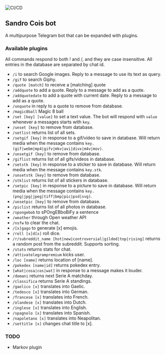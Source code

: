 ![CI/CD](https://github.com/TommasoAmici/sandro-cois-bot/workflows/CI/CD/badge.svg)

## Sandro Cois bot

A multipurpose Telegram bot that can be expanded with plugins.

### Available plugins

All commands respond to both ! and /, and they are case insensitive. All entries
in the database are separated by chat id.

- `/i` to search Google images. Reply to a message to use its text as query.
- `/gif` to search Giphy.
- `/quote [match]` to receive a [matching] quote
- `/addquote` to add a quote. Reply to a message to add as a quote.
- `/addquotedate` to add a quote with current date. Reply to a message to add as
  a quote.
- `/unquote` in reply to a quote to remove from database.
- `/magic8ball` Magic 8 ball
- `/set [key] [value]` to set a text value. The bot will respond with `value`
  whenever a messages starts with `key`.
- `/unset [key]` to remove from database.
- `/setlist` returns list of all sets.
- `/setgif [key]` in response to a gif/video to save in database. Will return
  media when the message contains
  `key.(gif|webm|mp4|gifv|mkv|avi|divx|m4v|mov)`.
- `/unsetgif [key]` to remove from database.
- `/giflist` returns list of all gifs/videos in database.
- `/setstk [key]` in response to a sticker to save in database. Will return
  media when the message contains `key.stk`.
- `/unsetstk [key]` to remove from database.
- `/stklist` returns list of all stickers in database.
- `/setpic [key]` in response to a picture to save in database. Will return
  media when the message contains `key.(png|jpg|jpeg|tiff|bmp|pic|psd|svg)`.
- `/unsetpic [key]` to remove from database.
- `/piclist` returns list of all photos in database.
- `/spongebob` to sPOngEBboBiFy a sentence
- `/weather` through Open weather API
- `/nsfw` to clear the chat.
- `/[x]gago` to generate [x] emojis.
- `/roll [x]d[x]` roll dice.
- `/r/subreddit_name [hot|new|controversial|gilded|top|rising]` returns a random
  post from the subreddit. Supports sorting.
- `/stats` returns stats for chat.
- `/attivatelegrampremium` kicks user.
- `/loc [name]` returns location of [name].
- `/pokedex [name|id]` returns pokedex entry.
- `[what|cosa|cos|wat]` in response to a message makes it louder.
- `/domani` returns next Serie A matchday.
- `/classifica` returns Serie A standings.
- `/gaelico [x]` translates into Gaelic.
- `/tedesco [x]` translates into German.
- `/francese [x]` translates into French.
- `/olandese [x]` translates into Dutch.
- `/inglese [x]` translates into English.
- `/spagnolo [x]` translates into Spanish.
- `/napoletano [x]` translates into Neapolitan.
- `/settitle [x]` changes chat title to [x].

### TODO

- Markov plugin
